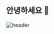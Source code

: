 ## 안녕하세요 👋
<!--
![header](https://capsule-render.vercel.app/api?type=wave&color=auto&text=WELCOME%20TO%20MY%20JINI'sHUB!&fontColor=white&height=300&animation=fadeIn)
-->
![header](https://capsule-render.vercel.app/api?type=soft&color=gradient&text=Welcome%20to%20My%20JINI'sHUB!&fontColor=white&animation=fadeIn&height=250)





<!--
**Leejinhee1106/Leejinhee1106** is a ✨ _special_ ✨ repository because its `README.md` (this file) appears on your GitHub profile.

Here are some ideas to get you started:

- 🔭 I’m currently working on ...
- 🌱 I’m currently learning ...
- 👯 I’m looking to collaborate on ...
- 🤔 I’m looking for help with ...
- 💬 Ask me about ...
- 📫 How to reach me: ...
- 😄 Pronouns: ...
- ⚡ Fun fact: ...
-->
